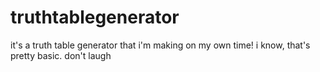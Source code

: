 # truthtablegenerator
it's a truth table generator that i'm making on my own time! i know, that's pretty basic. don't laugh
